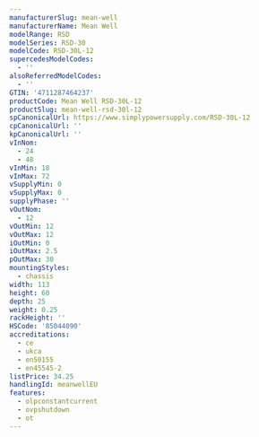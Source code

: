```yaml
---
manufacturerSlug: mean-well
manufacturerName: Mean Well
modelRange: RSD
modelSeries: RSD-30
modelCode: RSD-30L-12
supercedesModelCodes:
  - ''
alsoReferredModelCodes:
  - ''
GTIN: '4711287464237'
productCode: Mean Well RSD-30L-12
productSlug: mean-well-rsd-30l-12
spCanonicalUrl: https://www.simplypowersupply.com/RSD-30L-12
cpCanonicalUrl: ''
kpCanonicalUrl: ''
vInNom:
  - 24
  - 48
vInMin: 18
vInMax: 72
vSupplyMin: 0
vSupplyMax: 0
supplyPhase: ''
vOutNom:
  - 12
vOutMin: 12
vOutMax: 12
iOutMin: 0
iOutMax: 2.5
pOutMax: 30
mountingStyles:
  - chassis
width: 113
height: 60
depth: 25
weight: 0.25
rackHeight: ''
HSCode: '85044090'
accreditations:
  - ce
  - ukca
  - en50155
  - en45545-2
listPrice: 34.25
handlingId: meanwellEU
features:
  - olpconstantcurrent
  - ovpshutdown
  - ot
---
```

